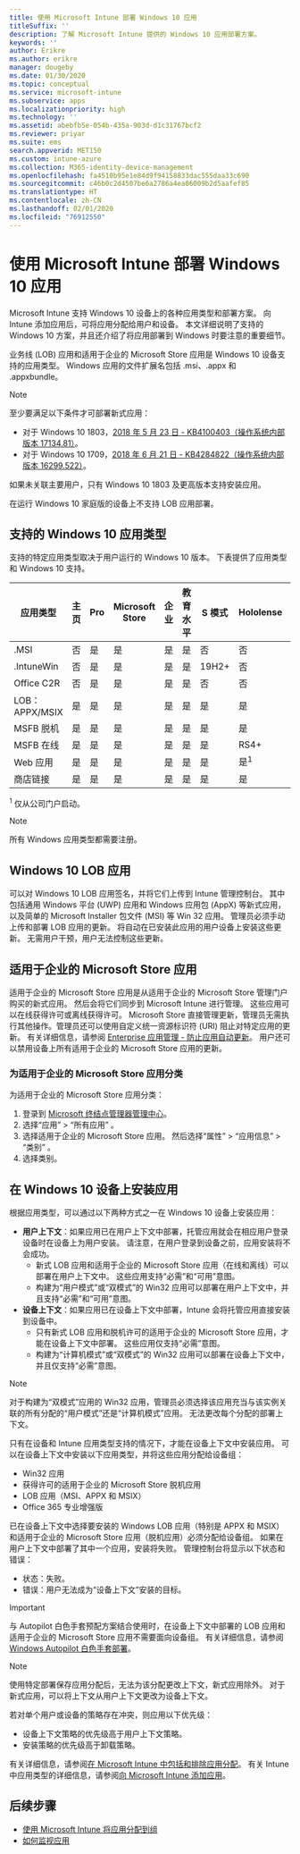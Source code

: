 ```yaml
---
title: 使用 Microsoft Intune 部署 Windows 10 应用
titleSuffix: ''
description: 了解 Microsoft Intune 提供的 Windows 10 应用部署方案。
keywords: ''
author: Erikre
ms.author: erikre
manager: dougeby
ms.date: 01/30/2020
ms.topic: conceptual
ms.service: microsoft-intune
ms.subservice: apps
ms.localizationpriority: high
ms.technology: ''
ms.assetid: abebfb5e-054b-435a-903d-d1c31767bcf2
ms.reviewer: priyar
ms.suite: ems
search.appverid: MET150
ms.custom: intune-azure
ms.collection: M365-identity-device-management
ms.openlocfilehash: fa4510b95e1e84d9f94158833dac555daa33c690
ms.sourcegitcommit: c46b0c2d4507be6a2786a4ea06009b2d5aafef85
ms.translationtype: HT
ms.contentlocale: zh-CN
ms.lasthandoff: 02/01/2020
ms.locfileid: "76912550"
---
```

# <a name="windows-10-app-deployment-by-using-microsoft-intune"></a>使用 Microsoft Intune 部署 Windows 10 应用 

Microsoft Intune 支持 Windows 10 设备上的各种应用类型和部署方案。 向 Intune 添加应用后，可将应用分配给用户和设备。 本文详细说明了支持的 Windows 10 方案，并且还介绍了将应用部署到 Windows 时要注意的重要细节。 

业务线 (LOB) 应用和适用于企业的 Microsoft Store 应用是 Windows 10 设备支持的应用类型。 Windows 应用的文件扩展名包括 .msi、.appx 和 .appxbundle。  

> [!Note]
> 至少要满足以下条件才可部署新式应用：
> - 对于 Windows 10 1803，[2018 年 5 月 23 日 - KB4100403（操作系统内部版本 17134.81）](https://support.microsoft.com/help/4100403/windows-10-update-kb4100403)。
> - 对于 Windows 10 1709，[2018 年 6 月 21 日 - KB4284822（操作系统内部版本 16299.522）](https://support.microsoft.com/help/4284822)。
>
> 如果未关联主要用户，只有 Windows 10 1803 及更高版本支持安装应用。
>
> 在运行 Windows 10 家庭版的设备上不支持 LOB 应用部署。

## <a name="supported-windows-10-app-types"></a>支持的 Windows 10 应用类型

支持的特定应用类型取决于用户运行的 Windows 10 版本。 下表提供了应用类型和 Windows 10 支持。

| 应用类型 | 主页 | Pro | Microsoft Store | 企业 | 教育水平 | S 模式 | Hololense | SurfaceHub | WCOS | 移动电话 |
|----------------|------|-----|----------|------------|-----------|--------|-----------|------------|------|--------|
|  .MSI | 否 | 是 | 是 | 是 | 是 | 否 | 否 | 否 | 否 | 否 |
| .IntuneWin | 否 | 是 | 是 | 是 | 是 | 19H2+ | 否 | 否 | 否 | 否 |
| Office C2R | 否 | 是 | 是 | 是 | 是 | 否 | 否 | 否 | 否 | 否 |
| LOB：APPX/MSIX | 是 | 是 | 是 | 是 | 是 | 是 | 是 | 是 | 是 | 是 |
| MSFB 脱机 | 是 | 是 | 是 | 是 | 是 | 是 | 是 | 是 | 是 | 是 |
| MSFB 在线 | 是 | 是 | 是 | 是 | 是 | 是 | RS4+ | 是 | 是 | 是 |
| Web 应用 | 是 | 是 | 是 | 是 | 是 | 是 | 是<sup>1 | 是<sup>1 | 是 | 是 |
| 商店链接 | 是 | 是 | 是 | 是 | 是 | 是 | 是 | 是 | 是 | 是 |

<sup>1</sup> 仅从公司门户启动。

> [!NOTE]
> 所有 Windows 应用类型都需要注册。

## <a name="windows-10-lob-apps"></a>Windows 10 LOB 应用

可以对 Windows 10 LOB 应用签名，并将它们上传到 Intune 管理控制台。 其中包括通用 Windows 平台 (UWP) 应用和 Windows 应用包 (AppX) 等新式应用，以及简单的 Microsoft Installer 包文件 (MSI) 等 Win 32 应用。 管理员必须手动上传和部署 LOB 应用的更新。 将自动在已安装此应用的用户设备上安装这些更新。 无需用户干预，用户无法控制这些更新。 

## <a name="microsoft-store-for-business-apps"></a>适用于企业的 Microsoft Store 应用

适用于企业的 Microsoft Store 应用是从适用于企业的 Microsoft Store 管理门户购买的新式应用。 然后会将它们同步到 Microsoft Intune 进行管理。 这些应用可以在线获得许可或离线获得许可。 Microsoft Store 直接管理更新，管理员无需执行其他操作。管理员还可以使用自定义统一资源标识符 (URI) 阻止对特定应用的更新。 有关详细信息，请参阅 [Enterprise 应用管理 - 防止应用自动更新](https://docs.microsoft.com/windows/client-management/mdm/enterprise-app-management#prevent-app-from-automatic-updates)。 用户还可以禁用设备上所有适用于企业的 Microsoft Store 应用的更新。 

### <a name="categorize-microsoft-store-for-business-apps"></a>为适用于企业的 Microsoft Store 应用分类 
为适用于企业的 Microsoft Store 应用分类： 

1. 登录到 [Microsoft 终结点管理器管理中心](https://go.microsoft.com/fwlink/?linkid=2109431)。
2. 选择“应用”   > “所有应用”  。 
3. 选择适用于企业的 Microsoft Store 应用。 然后选择“属性”   > “应用信息”   > “类别”  。 
4. 选择类别。

## <a name="install-apps-on-windows-10-devices"></a>在 Windows 10 设备上安装应用
根据应用类型，可以通过以下两种方式之一在 Windows 10 设备上安装应用：

- **用户上下文**：如果应用已在用户上下文中部署，托管应用就会在相应用户登录设备时在设备上为用户安装。 请注意，在用户登录到设备之前，应用安装将不会成功。 
  - 新式 LOB 应用和适用于企业的 Microsoft Store 应用（在线和离线）可以部署在用户上下文中。 这些应用支持“必需”和“可用”意图。
  - 构建为“用户模式”或“双模式”的 Win32 应用可以部署在用户上下文中，并且支持“必需”和“可用”意图。 
- **设备上下文**：如果应用已在设备上下文中部署，Intune 会将托管应用直接安装到设备中。
  - 只有新式 LOB 应用和脱机许可的适用于企业的 Microsoft Store 应用，才能在设备上下文中部署。 这些应用仅支持“必需”意图。
  - 构建为“计算机模式”或“双模式”的 Win32 应用可以部署在设备上下文中，并且仅支持“必需”意图。

> [!NOTE]
> 对于构建为“双模式”应用的 Win32 应用，管理员必须选择该应用充当与该实例关联的所有分配的“用户模式”还是“计算机模式”应用。 无法更改每个分配的部署上下文。  

只有在设备和 Intune 应用类型支持的情况下，才能在设备上下文中安装应用。 可以在设备上下文中安装以下应用类型，并将这些应用分配给设备组：

- Win32 应用
- 获得许可的适用于企业的 Microsoft Store 脱机应用
- LOB 应用（MSI、APPX 和 MSIX）
- Office 365 专业增强版

已在设备上下文中选择要安装的 Windows LOB 应用（特别是 APPX 和 MSIX）和适用于企业的 Microsoft Store 应用（脱机应用）必须分配给设备组。 如果在用户上下文中部署了其中一个应用，安装将失败。 管理控制台将显示以下状态和错误：
  - 状态：失败。
  - 错误：用户无法成为“设备上下文”安装的目标。

> [!IMPORTANT]
> 与 Autopilot 白色手套预配方案结合使用时，在设备上下文中部署的 LOB 应用和适用于企业的 Microsoft Store 应用不需要面向设备组。 有关详细信息，请参阅 [Windows Autopilot 白色手套部署](https://docs.microsoft.com/windows/deployment/windows-autopilot/white-glove)。

> [!Note]
> 使用特定部署保存应用分配后，无法为该分配更改上下文，新式应用除外。 对于新式应用，可以将上下文从用户上下文更改为设备上下文。 

若对单个用户或设备的策略存在冲突，则应用以下优先级：
- 设备上下文策略的优先级高于用户上下文策略。 
- 安装策略的优先级高于卸载策略。

有关详细信息，请参阅[在 Microsoft Intune 中包括和排除应用分配](apps-inc-exl-assignments.md)。 有关 Intune 中应用类型的详细信息，请参阅[向 Microsoft Intune 添加应用](apps-add.md)。

## <a name="next-steps"></a>后续步骤

- [使用 Microsoft Intune 将应用分配到组](apps-deploy.md)
- [如何监视应用](apps-monitor.md)
